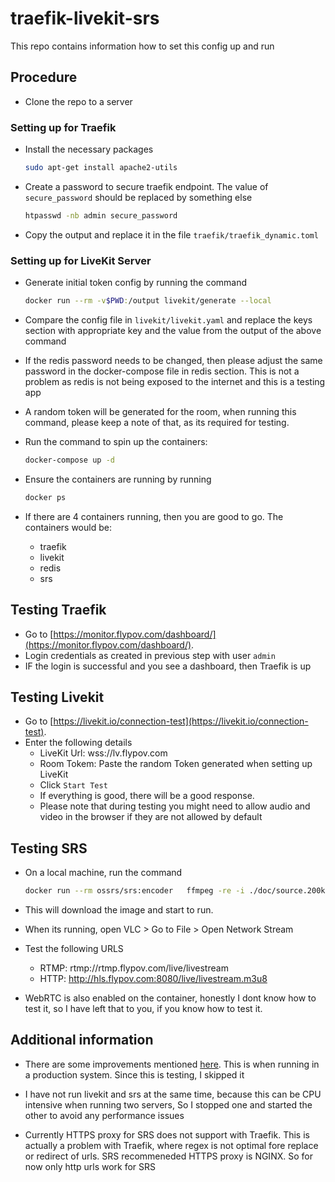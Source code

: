 # traefik-livekit-srs

This repo contains information how to set this config up and run

## Procedure

- Clone the repo to a server

### Setting up for Traefik
- Install the necessary packages
  ```bash
  sudo apt-get install apache2-utils
  ```
- Create a password to secure traefik endpoint. The value of `secure_password` should be replaced by something else
  ```bash
  htpasswd -nb admin secure_password
  ```
- Copy the output and replace it in the file `traefik/traefik_dynamic.toml`

### Setting up for LiveKit Server

- Generate initial token config by running the command
  ```bash
  docker run --rm -v$PWD:/output livekit/generate --local
  ```

- Compare the config file in `livekit/livekit.yaml` and replace the keys section with appropriate key and the value from the output of the above command

- If the redis password needs to be changed, then please adjust the same password in the docker-compose file in redis section. This is not a problem as redis is not being exposed to the internet and this is a testing app

- A random token will be generated for the room, when running this command, please keep a note of that, as its required for testing.

- Run the command to spin up the containers:
  ```bash
  docker-compose up -d
  ```
- Ensure the containers are running by running
  ```bash
  docker ps 
  ```
- If there are 4 containers running, then you are good to go. The containers would be:
  - traefik
  - livekit
  - redis
  - srs

## Testing Traefik

- Go to [https://monitor.flypov.com/dashboard/](https://monitor.flypov.com/dashboard/).
- Login credentials as created in previous step with user `admin`
- IF the login is successful and you see a dashboard, then Traefik is up

## Testing Livekit

- Go to [https://livekit.io/connection-test](https://livekit.io/connection-test).
- Enter the following details
  - LiveKit Url: wss://lv.flypov.com
  - Room Tokem: Paste the random Token generated when setting up LiveKit
  - Click `Start Test`
  - If everything is good, there will be a good response.
  - Please note that during testing you might need to allow audio and video in the browser if they are not allowed by default

## Testing SRS

- On a local machine, run the command
  ```bash
  docker run --rm ossrs/srs:encoder   ffmpeg -re -i ./doc/source.200kbps.768x320.flv -c copy -f flv rtmp://srs.flypov.com/live/livestream
  ```
- This will download the image and start to run. 
- When its running, open VLC > Go to File > Open Network Stream
- Test the following URLS
  - RTMP: rtmp://rtmp.flypov.com/live/livestream
  - HTTP: http://hls.flypov.com:8080/live/livestream.m3u8

- WebRTC is also enabled on the container, honestly I dont know how to test it, so I have left that to you, if you know how to test it.

## Additional information

- There are some improvements mentioned [here](https://docs.livekit.io/deploy/test-monitor#kernel-parameters). This is when running in a production system. Since this is testing, I skipped it

- I have not run livekit and srs at the same time, because this can be CPU intensive when running two servers, So I stopped one and started the other to avoid any performance issues

- Currently HTTPS proxy for SRS does not support with Traefik. This is actually a problem with Traefik, where regex is not optimal fore replace or redirect of urls. SRS recommeneded HTTPS proxy is NGINX. So for now only http urls work for SRS

